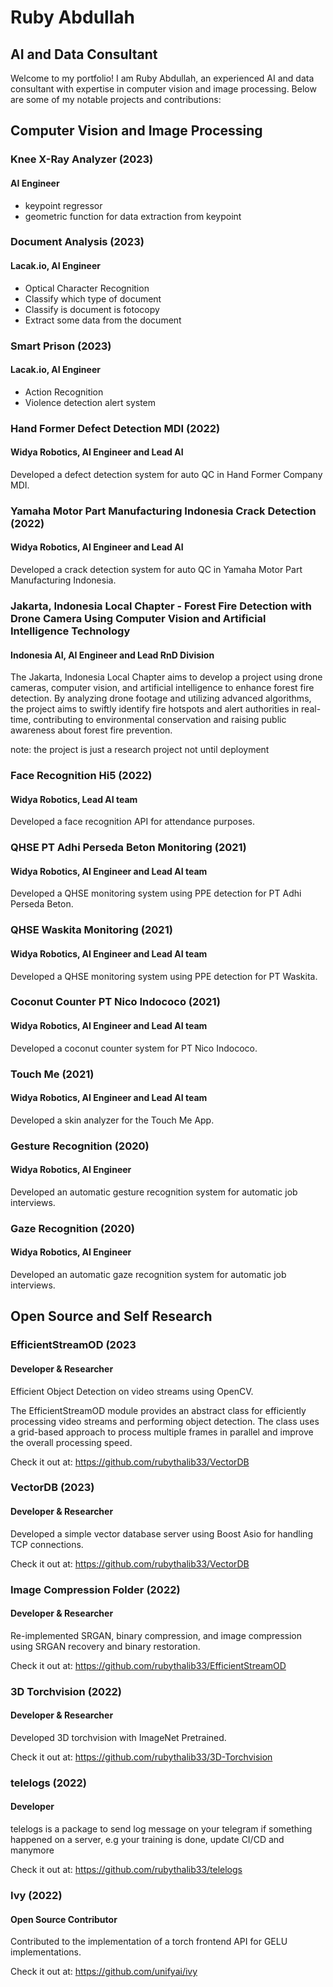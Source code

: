 # Ruby Abdullah
## AI and Data Consultant

Welcome to my portfolio! I am Ruby Abdullah, an experienced AI and data consultant with expertise in computer vision and image processing. Below are some of my notable projects and contributions:

## Computer Vision and Image Processing

### Knee X-Ray Analyzer (2023)
#### AI Engineer
- keypoint regressor
- geometric function for data extraction from keypoint

### Document Analysis (2023)
#### Lacak.io, AI Engineer
- Optical Character Recognition
- Classify which type of document
- Classify is document is fotocopy
- Extract some data from the document

### Smart Prison (2023)
#### Lacak.io, AI Engineer
- Action Recognition
- Violence detection alert system

### Hand Former Defect Detection MDI (2022)
#### Widya Robotics, AI Engineer and Lead AI
Developed a defect detection system for auto QC in Hand Former Company MDI.

### Yamaha Motor Part Manufacturing Indonesia Crack Detection (2022)
#### Widya Robotics, AI Engineer and Lead AI
Developed a crack detection system for auto QC in Yamaha Motor Part Manufacturing Indonesia.

### Jakarta, Indonesia Local Chapter - Forest Fire Detection with Drone Camera Using Computer Vision and Artificial Intelligence Technology
#### Indonesia AI, AI Engineer and Lead RnD Division
The Jakarta, Indonesia Local Chapter aims to develop a project using drone cameras, computer vision, and artificial intelligence to enhance forest fire detection. By analyzing drone footage and utilizing advanced algorithms, the project aims to swiftly identify fire hotspots and alert authorities in real-time, contributing to environmental conservation and raising public awareness about forest fire prevention.

note: the project is just a research project not until deployment

### Face Recognition Hi5 (2022)
#### Widya Robotics, Lead AI team
Developed a face recognition API for attendance purposes.

### QHSE PT Adhi Perseda Beton Monitoring (2021)
#### Widya Robotics, AI Engineer and Lead AI team
Developed a QHSE monitoring system using PPE detection for PT Adhi Perseda Beton.

### QHSE Waskita Monitoring (2021)
#### Widya Robotics, AI Engineer and Lead AI team
Developed a QHSE monitoring system using PPE detection for PT Waskita.

### Coconut Counter PT Nico Indococo (2021)
#### Widya Robotics, AI Engineer and Lead AI team
Developed a coconut counter system for PT Nico Indococo.

### Touch Me (2021)
#### Widya Robotics, AI Engineer and Lead AI team
Developed a skin analyzer for the Touch Me App.

### Gesture Recognition (2020)
#### Widya Robotics, AI Engineer
Developed an automatic gesture recognition system for automatic job interviews.

### Gaze Recognition (2020)
#### Widya Robotics, AI Engineer
Developed an automatic gaze recognition system for automatic job interviews.

## Open Source and Self Research

### EfficientStreamOD (2023
#### Developer & Researcher
Efficient Object Detection on video streams using OpenCV.

The EfficientStreamOD module provides an abstract class for efficiently processing video streams and performing object detection. The class uses a grid-based approach to process multiple frames in parallel and improve the overall processing speed.

Check it out at: https://github.com/rubythalib33/VectorDB

### VectorDB (2023)
#### Developer & Researcher
Developed a simple vector database server using Boost Asio for handling TCP connections.

Check it out at: https://github.com/rubythalib33/VectorDB

### Image Compression Folder (2022)
#### Developer & Researcher
Re-implemented SRGAN, binary compression, and image compression using SRGAN recovery and binary restoration.

Check it out at: https://github.com/rubythalib33/EfficientStreamOD

### 3D Torchvision (2022)
#### Developer & Researcher
Developed 3D torchvision with ImageNet Pretrained.

Check it out at: https://github.com/rubythalib33/3D-Torchvision

### telelogs (2022)
#### Developer
telelogs is a package to send log message on your telegram if something happened on a server, e.g your training is done, update CI/CD and manymore

Check it out at: https://github.com/rubythalib33/telelogs

### Ivy (2022)
#### Open Source Contributor
Contributed to the implementation of a torch frontend API for GELU implementations.

Check it out at: https://github.com/unifyai/ivy
